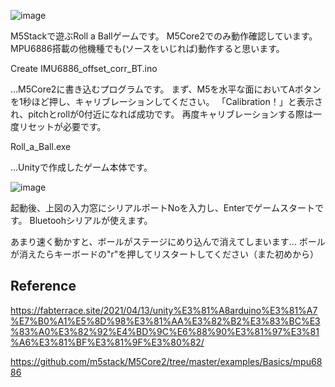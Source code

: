 ![image](https://user-images.githubusercontent.com/67863963/154849136-5426114f-a9ab-4668-9066-afd72c11b04c.png)

M5Stackで遊ぶRoll a Ballゲームです。
M5Core2でのみ動作確認しています。
MPU6886搭載の他機種でも(ソースをいじれば)動作すると思います。


Create IMU6886_offset_corr_BT.ino

…M5Core2に書き込むプログラムです。
 まず、M5を水平な面においてAボタンを1秒ほど押し、キャリブレーションしてください。
 「Calibration！」と表示され、pitchとrollが0付近になれば成功です。
 再度キャリブレーションする際は一度リセットが必要です。
 

Roll_a_Ball.exe

…Unityで作成したゲーム本体です。

![image](https://user-images.githubusercontent.com/67863963/154849363-50c207f2-5f2b-4872-a129-8b61b0f128b4.png)

起動後、上図の入力窓にシリアルポートNoを入力し、Enterでゲームスタートです。
Bluetoohシリアルが使えます。

あまり速く動かすと、ボールがステージにめり込んで消えてしまいます…
ボールが消えたらキーボードの"r"を押してリスタートしてください（また初めから）


## Reference
https://fabterrace.site/2021/04/13/unity%E3%81%A8arduino%E3%81%A7%E7%B0%A1%E5%8D%98%E3%81%AA%E3%82%B2%E3%83%BC%E3%83%A0%E3%82%92%E4%BD%9C%E6%88%90%E3%81%97%E3%81%A6%E3%81%BF%E3%81%9F%E3%80%82/

https://github.com/m5stack/M5Core2/tree/master/examples/Basics/mpu6886

